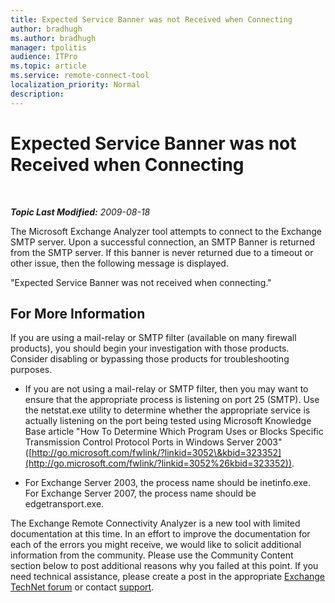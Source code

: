 ```yaml
---
title: Expected Service Banner was not Received when Connecting
author: bradhugh
ms.author: bradhugh
manager: tpolitis
audience: ITPro 
ms.topic: article 
ms.service: remote-connect-tool
localization_priority: Normal
description: 
---
```


<div data-xmlns="http://www.w3.org/1999/xhtml">

<div class="topic" data-xmlns="http://www.w3.org/1999/xhtml" data-msxsl="urn:schemas-microsoft-com:xslt" data-cs="http://msdn.microsoft.com/en-us/">

<div data-asp="http://msdn2.microsoft.com/asp">

# Expected Service Banner was not Received when Connecting

</div>

<div id="mainSection">

<div id="mainBody">

<span> </span>

_**Topic Last Modified:** 2009-08-18_

The Microsoft Exchange Analyzer tool attempts to connect to the Exchange SMTP server. Upon a successful connection, an SMTP Banner is returned from the SMTP server. If this banner is never returned due to a timeout or other issue, then the following message is displayed.

"Expected Service Banner was not received when connecting."

<div>

## For More Information

If you are using a mail-relay or SMTP filter (available on many firewall products), you should begin your investigation with those products. Consider disabling or bypassing those products for troubleshooting purposes.

  - If you are not using a mail-relay or SMTP filter, then you may want to ensure that the appropriate process is listening on port 25 (SMTP). Use the netstat.exe utility to determine whether the appropriate service is actually listening on the port being tested using Microsoft Knowledge Base article "How To Determine Which Program Uses or Blocks Specific Transmission Control Protocol Ports in Windows Server 2003" ([http://go.microsoft.com/fwlink/?linkid=3052\&kbid=323352](http://go.microsoft.com/fwlink/?linkid=3052%26kbid=323352)).

  - For Exchange Server 2003, the process name should be inetinfo.exe. For Exchange Server 2007, the process name should be edgetransport.exe.

The Exchange Remote Connectivity Analyzer is a new tool with limited documentation at this time. In an effort to improve the documentation for each of the errors you might receive, we would like to solicit additional information from the community. Please use the Community Content section below to post additional reasons why you failed at this point. If you need technical assistance, please create a post in the appropriate [Exchange TechNet forum](http://go.microsoft.com/fwlink/?linkid=73420) or contact [support](http://go.microsoft.com/fwlink/?linkid=8158).

</div>

</div>

<span> </span>

</div>

</div>

</div>

